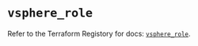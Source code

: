 # `vsphere_role`

Refer to the Terraform Registory for docs: [`vsphere_role`](https://registry.terraform.io/providers/hashicorp/vsphere/2.4.2/docs/resources/role).
